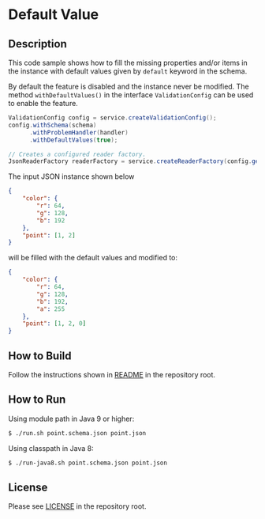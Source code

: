 # Default Value

## Description

This code sample shows how to fill the missing properties and/or items in the instance with default values given by `default` keyword in the schema.

By default the feature is disabled and the instance never be modified. The method `withDefaultValues()` in the interface `ValidationConfig` can be used to enable the feature.

```java
ValidationConfig config = service.createValidationConfig();
config.withSchema(schema)
      .withProblemHandler(handler)
      .withDefaultValues(true);

// Creates a configured reader factory.
JsonReaderFactory readerFactory = service.createReaderFactory(config.getAsMap());
```

The input JSON instance shown below
```json
{
    "color": {
        "r": 64,
        "g": 128,
        "b": 192
    },
    "point": [1, 2]
}
```

will be filled with the default values and modified to:
```json
{
    "color": {
        "r": 64,
        "g": 128,
        "b": 192,
        "a": 255
    },
    "point": [1, 2, 0]
}
```

## How to Build

Follow the instructions shown in [README](../README.md) in the repository root.

## How to Run

Using module path in Java 9 or higher:

```bash
$ ./run.sh point.schema.json point.json
```

Using classpath in Java 8:

```bash
$ ./run-java8.sh point.schema.json point.json
```

## License

Please see [LICENSE](../LICENSE) in the repository root.
